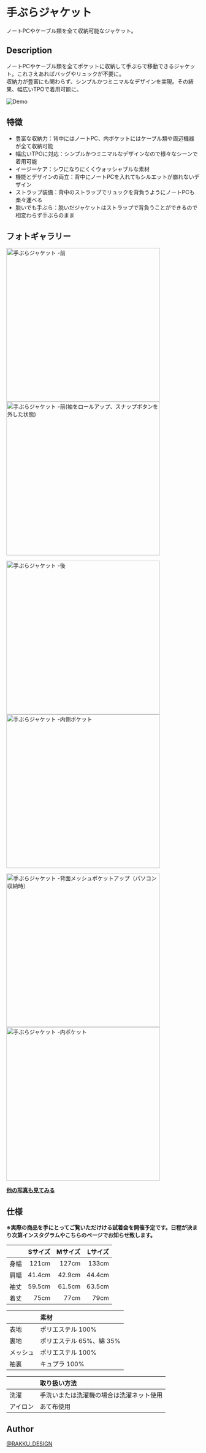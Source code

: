 # 手ぶらジャケット

ノートPCやケーブル類を全て収納可能なジャケット。


## Description

ノートPCやケーブル類を全てポケットに収納して手ぶらで移動できるジャケット。これさえあればバッグやリュックが不要に。  
収納力が豊富にも関わらず、シンプルかつミニマルなデザインを実現。その結果、幅広いTPOで着用可能に。

![Demo](https://user-images.githubusercontent.com/16587694/131467671-f0adaea6-324b-4f79-bdf0-894b2597bcb9.gif)


## 特徴

- 豊富な収納力：背中にはノートPC、内ポケットにはケーブル類や周辺機器が全て収納可能
- 幅広いTPOに対応：シンプルかつミニマルなデザインなので様々なシーンで着用可能
- イージーケア：シワになりにくくウォッシャブルな素材
- 機能とデザインの両立：背中にノートPCを入れてもシルエットが崩れないデザイン
- ストラップ装備：背中のストラップでリュックを背負うようにノートPCも楽々運べる
- 脱いでも手ぶら：脱いだジャケットはストラップで背負うことができるので相変わらず手ぶらのまま


## フォトギャラリー

<img src="https://user-images.githubusercontent.com/16587694/131495942-ec80f79b-e395-4a5a-8436-d31953d768dc.jpg" width="400" alt="手ぶらジャケット -前" title="手ぶらジャケット -前"><img src="https://user-images.githubusercontent.com/16587694/131496080-f100adaf-3076-4911-8321-aeac570be998.jpg" width="400" alt="手ぶらジャケット -前(袖をロールアップ、スナップボタンを外した状態)" title="手ぶらジャケット -前(袖をロールアップ、スナップボタンを外した状態)">  

<img src="https://user-images.githubusercontent.com/16587694/131496168-152890c1-b940-4277-aa0e-600d17acb90c.jpg" width="400" alt="手ぶらジャケット -後" title="手ぶらジャケット -後"><img src="https://user-images.githubusercontent.com/16587694/131496288-77081b5d-b93a-4f99-ad4b-6f637f740c3b.jpg" width="400" alt="手ぶらジャケット -内側ポケット" title="手ぶらジャケット -内側ポケット">  

<img src="https://user-images.githubusercontent.com/16587694/131515434-8c1156c1-f25c-4d4f-8c47-2578d8da0549.jpg" width="400" alt="手ぶらジャケット -背面メッシュポケットアップ（パソコン収納時）" title="手ぶらジャケット -背面メッシュポケットアップ（パソコン収納時）"><img src="https://user-images.githubusercontent.com/16587694/131513926-5efb3755-6a61-478d-8daf-1fa33b9c44e6.jpg" width="400" alt="手ぶらジャケット -内ポケット" title="手ぶらジャケット -内ポケット">  

**[他の写真も見てみる](https://photos.app.goo.gl/PBbonAKteDQMeFLNA)**


## 仕様

**※実際の商品を手にとってご覧いただけける試着会を開催予定です。日程が決まり次第インスタグラムやこちらのページでお知らせ致します。**

| |Sサイズ|Mサイズ|Lサイズ|
|:---|---:|---:|---:|
|身幅|121cm|127cm|133cm|
|肩幅|41.4cm|42.9cm|44.4cm|
|袖丈|59.5cm|61.5cm|63.5cm|
|着丈|75cm|77cm|79cm|

| |素材|
|:---|:---|
|表地|ポリエステル 100%|
|裏地|ポリエステル 65%、綿 35%|
|メッシュ|ポリエステル 100%|
|袖裏|キュプラ 100%|

| |取り扱い方法|
|:---|:---|
|洗濯|手洗いまたは洗濯機の場合は洗濯ネット使用|
|アイロン|あて布使用|


## Author

[@RAKKU_DESIGN](https://www.instagram.com/rakku_design/)
